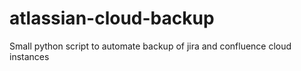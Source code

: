 # atlassian-cloud-backup
Small python script to automate backup of jira and confluence cloud instances
